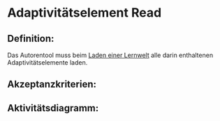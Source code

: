 # Adaptivitätselement Read

## Definition:

Das Autorentool muss beim [Laden einer Lernwelt](ASE2.md) alle darin enthaltenen Adaptivitätselemente laden.

## Akzeptanzkriterien:

## Aktivitätsdiagramm:


